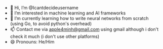 - 👋 Hi, I’m @Icantdecideusername
- 👀 I’m interested in machine learning and AI frameworks
- 🌱 I’m currently learning how to write neural networks from scratch (using Go, to avoid python's overhead)
- 📫 Contact me via apple4minh@gmail.com using gmail although i don't check it much (i don't use other platforms)
- 😄 Pronouns: He/Him

<!---
Icantdecideusername/Icantdecideusername is a ✨ special ✨ repository because its `README.md` (this file) appears on your GitHub profile.
You can click the Preview link to take a look at your changes.
--->
